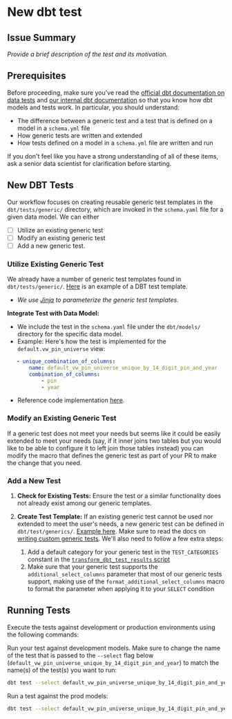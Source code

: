 # New dbt test

## Issue Summary

_Provide a brief description of the test and its motivation._

## Prerequisites

Before proceeding, make sure you've read the [official dbt documentation on data tests](https://docs.getdbt.com/docs/build/data-tests) and [our internal dbt documentation](https://github.com/ccao-data/data-architecture/blob/master/dbt/README.md) so that you know how dbt models and tests work. In particular, you should understand:

* The difference between a generic test and a test that is defined on a model in a `schema.yml` file
* How generic tests are written and extended
* How tests defined on a model in a `schema.yml` file are written and run

If you don't feel like you have a strong understanding of all of these items, ask a senior data scientist for clarification before starting.

## New DBT Tests

Our workflow focuses on creating reusable generic test templates in the `dbt/tests/generic/` directory, which are invoked in the `schema.yaml` file for a given data model.
We can either
- [ ] Utilize an existing generic test
- [ ] Modify an existing generic test
- [ ] Add a new generic test.

### Utilize Existing Generic Test

We already have a number of generic test templates found in `dbt/tests/generic/`. [Here](https://github.com/ccao-data/data-architecture/blob/master/dbt/tests/generic/test_unique_combination_of_columns.sql) is an example of a DBT test template.
   - _We use [Jinja](https://jinja.palletsprojects.com/en/3.1.x/templates/) to parameterize the generic test templates._

**Integrate Test with Data Model:**
   - We include the test in the `schema.yaml` file under the `dbt/models/` directory for the specific data model.
   - Example: Here's how the test is implemented for the `default.vw_pin_universe` view:

 ```yaml
    - unique_combination_of_columns:
        name: default_vw_pin_universe_unique_by_14_digit_pin_and_year
        combination_of_columns:
            - pin
            - year
 ```
   - Reference code implementation [here](https://github.com/ccao-data/data-architecture/blob/66ad8159bcb3d96dcdc62b7355f8fbce64affc78/dbt/models/default/schema/default.vw_pin_universe.yml#L248-L252).

### Modify an Existing Generic Test

If a generic test does not meet your needs but seems like it could be easily extended to meet your needs (say, if it inner
joins two tables but you would like to be able to configure it to left join those tables instead) you can modify the macro
that defines the generic test as part of your PR to make the change that you need.

### Add a New Test

1. **Check for Existing Tests:** Ensure the test or a similar functionality does not already exist among our generic templates. 

2. **Create Test Template:** If an existing generic test cannot be used nor extended to meet the user's needs, a new generic test can be defined in `dbt/test/generics/`. [Example here](https://github.com/ccao-data/data-architecture/blob/master/dbt/tests/generic/test_unique_combination_of_columns.sql). Make sure to read the docs on [writing custom generic tests](https://docs.getdbt.com/best-practices/writing-custom-generic-tests). We'll also need to follow a few extra steps:
   1. Add a default category for your generic test in
        the `TEST_CATEGORIES` constant in the [`transform_dbt_test_results`
        script](https://github.com/ccao-data/data-architecture/blob/master/.github/scripts/transform_dbt_test_results.py)
   2. Make sure that your generic test supports the `additional_select_columns`
        parameter that most of our generic tests support, making use
        of the `format_additional_select_columns` macro to format the
        parameter when applying it to your `SELECT` condition




## Running Tests

Execute the tests against development or production environments using the following commands:

Run your test against development models. Make sure to change the name of the test that is passed to the `--select` flag below (`default_vw_pin_universe_unique_by_14_digit_pin_and_year`) to match the name(s) of the test(s) you want to run:

```bash
dbt test --select default_vw_pin_universe_unique_by_14_digit_pin_and_year
```

Run a test against the prod models:

```bash
dbt test --select default_vw_pin_universe_unique_by_14_digit_pin_and_year --target prod
